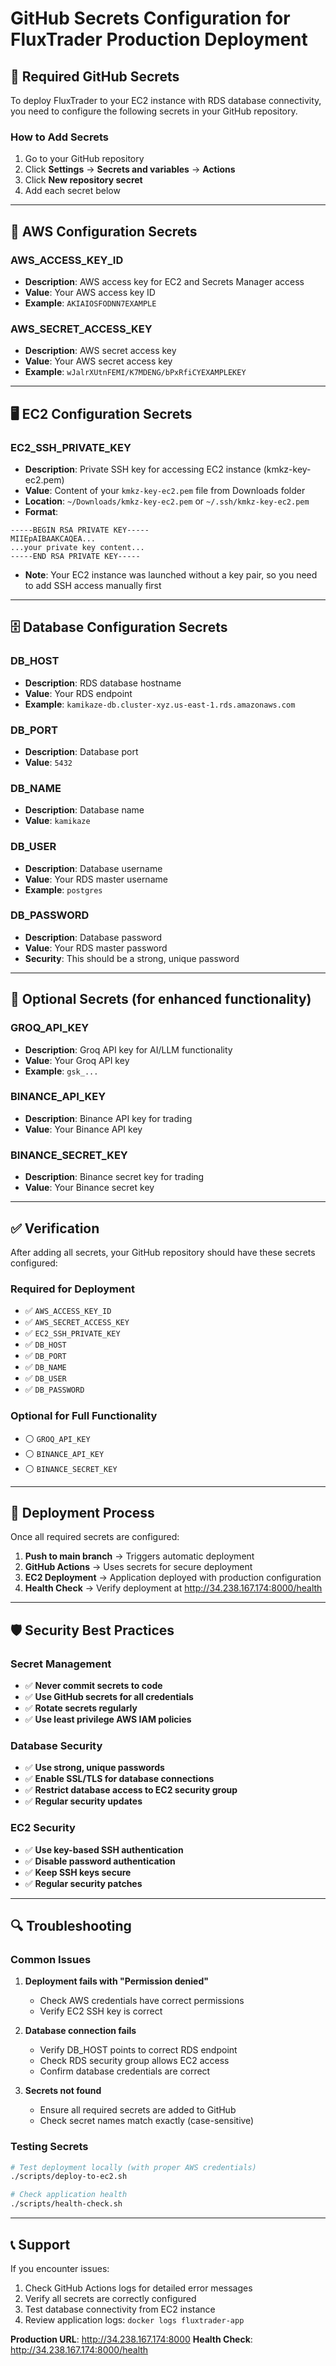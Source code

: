 # GitHub Secrets Configuration for FluxTrader Production Deployment

## 🔐 Required GitHub Secrets

To deploy FluxTrader to your EC2 instance with RDS database connectivity, you need to configure the following secrets in your GitHub repository.

### **How to Add Secrets**
1. Go to your GitHub repository
2. Click **Settings** → **Secrets and variables** → **Actions**
3. Click **New repository secret**
4. Add each secret below

---

## 🚀 **AWS Configuration Secrets**

### **AWS_ACCESS_KEY_ID**
- **Description**: AWS access key for EC2 and Secrets Manager access
- **Value**: Your AWS access key ID
- **Example**: `AKIAIOSFODNN7EXAMPLE`

### **AWS_SECRET_ACCESS_KEY**
- **Description**: AWS secret access key
- **Value**: Your AWS secret access key
- **Example**: `wJalrXUtnFEMI/K7MDENG/bPxRfiCYEXAMPLEKEY`

---

## 🖥️ **EC2 Configuration Secrets**

### **EC2_SSH_PRIVATE_KEY**
- **Description**: Private SSH key for accessing EC2 instance (kmkz-key-ec2.pem)
- **Value**: Content of your `kmkz-key-ec2.pem` file from Downloads folder
- **Location**: `~/Downloads/kmkz-key-ec2.pem` or `~/.ssh/kmkz-key-ec2.pem`
- **Format**:
```
-----BEGIN RSA PRIVATE KEY-----
MIIEpAIBAAKCAQEA...
...your private key content...
-----END RSA PRIVATE KEY-----
```
- **Note**: Your EC2 instance was launched without a key pair, so you need to add SSH access manually first

---

## 🗄️ **Database Configuration Secrets**

### **DB_HOST**
- **Description**: RDS database hostname
- **Value**: Your RDS endpoint
- **Example**: `kamikaze-db.cluster-xyz.us-east-1.rds.amazonaws.com`

### **DB_PORT**
- **Description**: Database port
- **Value**: `5432`

### **DB_NAME**
- **Description**: Database name
- **Value**: `kamikaze`

### **DB_USER**
- **Description**: Database username
- **Value**: Your RDS master username
- **Example**: `postgres`

### **DB_PASSWORD**
- **Description**: Database password
- **Value**: Your RDS master password
- **Security**: This should be a strong, unique password

---

## 🔧 **Optional Secrets (for enhanced functionality)**

### **GROQ_API_KEY**
- **Description**: Groq API key for AI/LLM functionality
- **Value**: Your Groq API key
- **Example**: `gsk_...`

### **BINANCE_API_KEY**
- **Description**: Binance API key for trading
- **Value**: Your Binance API key

### **BINANCE_SECRET_KEY**
- **Description**: Binance secret key for trading
- **Value**: Your Binance secret key

---

## ✅ **Verification**

After adding all secrets, your GitHub repository should have these secrets configured:

### **Required for Deployment**
- ✅ `AWS_ACCESS_KEY_ID`
- ✅ `AWS_SECRET_ACCESS_KEY`
- ✅ `EC2_SSH_PRIVATE_KEY`
- ✅ `DB_HOST`
- ✅ `DB_PORT`
- ✅ `DB_NAME`
- ✅ `DB_USER`
- ✅ `DB_PASSWORD`

### **Optional for Full Functionality**
- ⚪ `GROQ_API_KEY`
- ⚪ `BINANCE_API_KEY`
- ⚪ `BINANCE_SECRET_KEY`

---

## 🚀 **Deployment Process**

Once all required secrets are configured:

1. **Push to main branch** → Triggers automatic deployment
2. **GitHub Actions** → Uses secrets for secure deployment
3. **EC2 Deployment** → Application deployed with production configuration
4. **Health Check** → Verify deployment at http://34.238.167.174:8000/health

---

## 🛡️ **Security Best Practices**

### **Secret Management**
- ✅ **Never commit secrets to code**
- ✅ **Use GitHub secrets for all credentials**
- ✅ **Rotate secrets regularly**
- ✅ **Use least privilege AWS IAM policies**

### **Database Security**
- ✅ **Use strong, unique passwords**
- ✅ **Enable SSL/TLS for database connections**
- ✅ **Restrict database access to EC2 security group**
- ✅ **Regular security updates**

### **EC2 Security**
- ✅ **Use key-based SSH authentication**
- ✅ **Disable password authentication**
- ✅ **Keep SSH keys secure**
- ✅ **Regular security patches**

---

## 🔍 **Troubleshooting**

### **Common Issues**

1. **Deployment fails with "Permission denied"**
   - Check AWS credentials have correct permissions
   - Verify EC2 SSH key is correct

2. **Database connection fails**
   - Verify DB_HOST points to correct RDS endpoint
   - Check RDS security group allows EC2 access
   - Confirm database credentials are correct

3. **Secrets not found**
   - Ensure all required secrets are added to GitHub
   - Check secret names match exactly (case-sensitive)

### **Testing Secrets**
```bash
# Test deployment locally (with proper AWS credentials)
./scripts/deploy-to-ec2.sh

# Check application health
./scripts/health-check.sh
```

---

## 📞 **Support**

If you encounter issues:
1. Check GitHub Actions logs for detailed error messages
2. Verify all secrets are correctly configured
3. Test database connectivity from EC2 instance
4. Review application logs: `docker logs fluxtrader-app`

**Production URL**: http://34.238.167.174:8000
**Health Check**: http://34.238.167.174:8000/health
